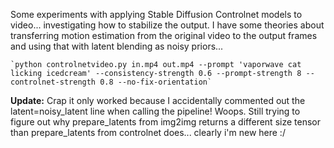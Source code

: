 Some experiments with applying Stable Diffusion Controlnet models to video... investigating how to stabilize the output. I have some theories about transferring motion estimation from the original video to the output frames and using that with latent blending as noisy priors...

	`python controlnetvideo.py in.mp4 out.mp4 --prompt 'vaporwave cat licking icedcream' --consistency-strength 0.6 --prompt-strength 8 --controlnet-strength 0.8 --no-fix-orientation`


**Update:** Crap it only worked because I accidentally commented out the latent=noisy_latent line when calling the pipeline! Woops. Still trying to figure out why prepare_latents from img2img returns a different size tensor than prepare_latents from controlnet does... clearly i'm new here :/
